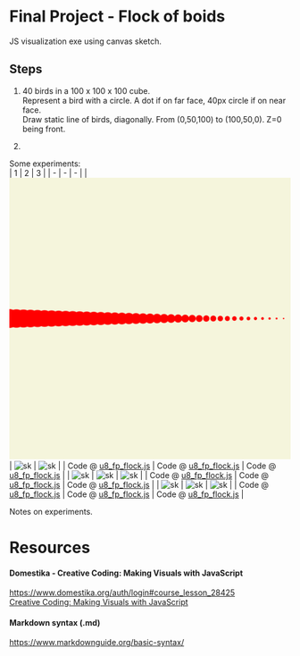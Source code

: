 # Final Project - Flock of boids
JS visualization exe using canvas sketch.  
  
## Steps  
1. 40 birds in a 100 x 100 x 100 cube.  
Represent a bird with a circle. A dot if on far face, 40px circle if on near face.  
Draw static line of birds, diagonally. From (0,50,100) to (100,50,0). Z=0 being front.

2.
  
Some experiments:  
| 1 | 2 | 3 | 
| - | - | - | 
| ![sk](https://github.com/UnacceptableBehaviour/js_canvas/blob/master/test_pages/u8_fp_flock/2022.01.13-00.53.35.png) | ![sk]() | ![sk]() |
| Code @ [u8_fp_flock.js](https://github.com/UnacceptableBehaviour/js_canvas/blob/f6d6ac88c0342b6f0cf6a9ead2f2c6677de5f2c9/test_pages/u8_fp_flock/u8_fp_flock.js) | Code @ [u8_fp_flock.js]() | Code @ [u8_fp_flock.js]() | 
| ![sk]() | ![sk]() | ![sk]() |
| Code @ [u8_fp_flock.js]() | Code @ [u8_fp_flock.js]() | Code @ [u8_fp_flock.js]() | 
| ![sk]() | ![sk]() | ![sk]() |
| Code @ [u8_fp_flock.js]() | Code @ [u8_fp_flock.js]() | Code @ [u8_fp_flock.js]() | 
  
Notes on experiments.  
  



# Resources
#### Domestika - Creative Coding: Making Visuals with JavaScript
https://www.domestika.org/auth/login#course_lesson_28425  
[Creative Coding: Making Visuals with JavaScript](https://www.domestika.org/auth/login#course_lesson_28425)

#### Markdown syntax (.md)
https://www.markdownguide.org/basic-syntax/  
